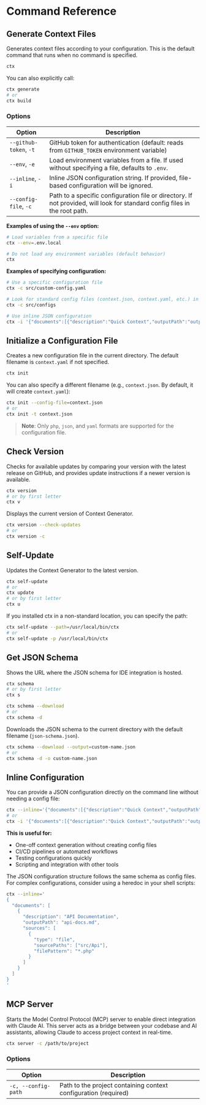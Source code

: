 # Command Reference

## Generate Context Files

Generates context files according to your configuration. This is the default command that runs when no command is
specified.

```bash
ctx
```

You can also explicitly call:

```bash
ctx generate
# or 
ctx build
```

### Options

| Option                 | Description                                                                                                                |
|------------------------|----------------------------------------------------------------------------------------------------------------------------|
| `--github-token`, `-t` | GitHub token for authentication (default: reads from `GITHUB_TOKEN` environment variable)                                  |
| `--env`, `-e`          | Load environment variables from a file. If used without specifying a file, defaults to `.env`.                             |
| `--inline`, `-i`       | Inline JSON configuration string. If provided, file-based configuration will be ignored.                                   |
| `--config-file`, `-c`  | Path to a specific configuration file or directory. If not provided, will look for standard config files in the root path. |

**Examples of using the `--env` option:**

```bash
# Load variables from a specific file
ctx --env=.env.local

# Do not load any environment variables (default behavior)
ctx
```

**Examples of specifying configuration:**

```bash
# Use a specific configuration file
ctx -c src/custom-config.yaml

# Look for standard config files (context.json, context.yaml, etc.) in a specific directory
ctx -c src/configs

# Use inline JSON configuration
ctx -i '{"documents":[{"description":"Quick Context","outputPath":"output.md","sources":[{"type":"text","content":"Sample content"}]}]}'
```

## Initialize a Configuration File

Creates a new configuration file in the current directory. The default filename is `context.yaml` if not specified.

```bash
ctx init
```

You can also specify a different filename (e.g., `context.json`. By default, it will create `context.yaml`):

```bash
ctx init --config-file=context.json
# or
ctx init -t context.json
```

> **Note**: Only `php`, `json`, and `yaml` formats are supported for the configuration file.

## Check Version

Checks for available updates by comparing your version with the latest release on GitHub, and provides update
instructions if a newer version is available.

```bash
ctx version
# or by first letter
ctx v
```

Displays the current version of Context Generator.

```bash
ctx version --check-updates
# or
ctx version -c
```

## Self-Update

Updates the Context Generator to the latest version.

```bash
ctx self-update
# or
ctx update
# or by first letter
ctx u
```

If you installed ctx in a non-standard location, you can specify the path:

```bash
ctx self-update --path=/usr/local/bin/ctx
# or
ctx self-update -p /usr/local/bin/ctx
```

## Get JSON Schema

Shows the URL where the JSON schema for IDE integration is hosted.

```bash
ctx schema
# or by first letter
ctx s
```

```bash
ctx schema --download
# or
ctx schema -d
```

Downloads the JSON schema to the current directory with the default filename (`json-schema.json`).

```bash
ctx schema --download --output=custom-name.json
# or
ctx schema -d -o custom-name.json
```

## Inline Configuration

You can provide a JSON configuration directly on the command line without needing a config file:

```bash
ctx --inline='{"documents":[{"description":"Quick Context","outputPath":"output.md","sources":[{"type":"text","content":"Sample content"}]}]}'
# or
ctx -i '{"documents":[{"description":"Quick Context","outputPath":"output.md","sources":[{"type":"text","content":"Sample content"}]}]}'
```

**This is useful for:**

- One-off context generation without creating config files
- CI/CD pipelines or automated workflows
- Testing configurations quickly
- Scripting and integration with other tools

The JSON configuration structure follows the same schema as config files. For complex configurations,
consider using a heredoc in your shell scripts:

```bash
ctx --inline='
{
  "documents": [
    {
      "description": "API Documentation",
      "outputPath": "api-docs.md",
      "sources": [
        {
          "type": "file",
          "sourcePaths": ["src/Api"],
          "filePattern": "*.php"
        }
      ]
    }
  ]
}
'
```

## MCP Server

Starts the Model Control Protocol (MCP) server to enable direct integration with Claude AI. This server acts as a bridge
between your codebase and AI assistants, allowing Claude to access project context in real-time.

```bash
ctx server -c /path/to/project
```

### Options

| Option              | Description                                                     |
|---------------------|-----------------------------------------------------------------|
| `-c, --config-path` | Path to the project containing context configuration (required) |
